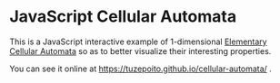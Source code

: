 # JavaScript Cellular Automata

This is a JavaScript interactive example of 1-dimensional [Elementary Cellular Automata](http://mathworld.wolfram.com/ElementaryCellularAutomaton.html) so as to better visualize their interesting properties.

You can see it online at https://tuzepoito.github.io/cellular-automata/ .
